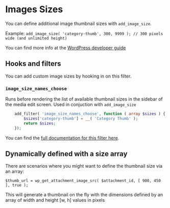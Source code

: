 # Images Sizes

You can define additional image thumbnail sizes with `add_image_size`.

Example:
`add_image_size( 'category-thumb', 300, 9999 ); // 300 pixels wide (and unlimited height)`

You can find more info at the [WordPress developer guide](https://developer.wordpress.org/themes/functionality/featured-images-post-thumbnails/#add-custom-featured-image-sizes)

## Hooks and filters

You can add custom image sizes by hooking in on this filter.

### `image_size_names_choose`

Runs before rendering the list of available thumbnail sizes in the sidebar of the media edit screen. Used in conjuction with `add_image_size` 

```php
    add_filter( 'image_size_names_choose', function ( array $sizes ) {
        $sizes['category-thumb'] = __( 'Category Thumb' );
        return $sizes;
    });
```

You can find the [full documentation for this filter here](https://developer.wordpress.org/reference/hooks/image_size_names_choose/).

## Dynamically defined with a size array

There are scenarios where you might want to define the thumbnail size via an array:

`$thumb_url = wp_get_attachment_image_src( $attachment_id, [ 900, 450 ], true );`

This will generate a thumbnail on the fly with the dimensions defined by an array of width and height [w, h] values in pixels
